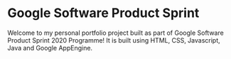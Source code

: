 # Google Software Product Sprint

Welcome to my personal portfolio project built as part of Google Software Product Sprint 2020 Programme!
It is built using HTML, CSS, Javascript, Java and Google AppEngine.